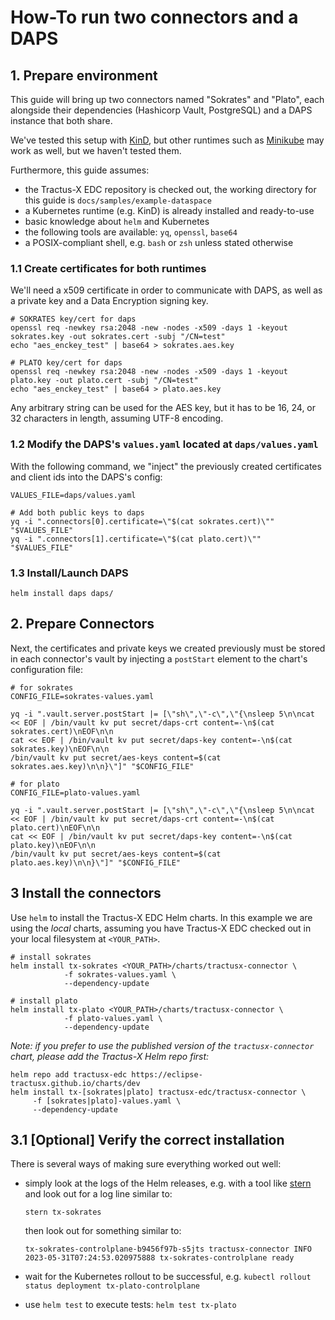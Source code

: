 # How-To run two connectors and a DAPS

## 1. Prepare environment

This guide will bring up two connectors named "Sokrates" and "Plato", each alongside their dependencies (Hashicorp
Vault, PostgreSQL) and a DAPS instance that both share.

We've tested this setup with [KinD](https://kind.sigs.k8s.io/), but other runtimes such
as [Minikube](https://minikube.sigs.k8s.io/docs/start/) may work as well, but we haven't tested them.

Furthermore, this guide assumes:

- the Tractus-X EDC repository is checked out, the working directory for this guide is `docs/samples/example-dataspace`
- a Kubernetes runtime (e.g. KinD) is already installed and ready-to-use
- basic knowledge about `helm` and Kubernetes
- the following tools are available: `yq`, `openssl`, `base64`
- a POSIX-compliant shell, e.g. `bash` or `zsh` unless stated otherwise

### 1.1 Create certificates for both runtimes

We'll need a x509 certificate in order to communicate with DAPS, as well as a private key and a Data Encryption signing
key.

```shell
# SOKRATES key/cert for daps
openssl req -newkey rsa:2048 -new -nodes -x509 -days 1 -keyout sokrates.key -out sokrates.cert -subj "/CN=test"
echo "aes_enckey_test" | base64 > sokrates.aes.key

# PLATO key/cert for daps
openssl req -newkey rsa:2048 -new -nodes -x509 -days 1 -keyout plato.key -out plato.cert -subj "/CN=test"
echo "aes_enckey_test" | base64 > plato.aes.key
```

Any arbitrary string can be used for the AES key, but it has to be 16, 24, or 32 characters in length, assuming UTF-8
encoding.

### 1.2 Modify the DAPS's `values.yaml` located at `daps/values.yaml`

With the following command, we "inject" the previously created certificates and client ids into the DAPS's config:

```shell
VALUES_FILE=daps/values.yaml

# Add both public keys to daps
yq -i ".connectors[0].certificate=\"$(cat sokrates.cert)\"" "$VALUES_FILE"
yq -i ".connectors[1].certificate=\"$(cat plato.cert)\"" "$VALUES_FILE"
```

### 1.3 Install/Launch DAPS

`helm install daps daps/`

## 2. Prepare Connectors

Next, the certificates and private keys we created previously must be stored in each connector's vault by injecting
a `postStart` element to the chart's configuration file:

```shell
# for sokrates
CONFIG_FILE=sokrates-values.yaml

yq -i ".vault.server.postStart |= [\"sh\",\"-c\",\"{\nsleep 5\n\ncat << EOF | /bin/vault kv put secret/daps-crt content=-\n$(cat sokrates.cert)\nEOF\n\n
cat << EOF | /bin/vault kv put secret/daps-key content=-\n$(cat sokrates.key)\nEOF\n\n
/bin/vault kv put secret/aes-keys content=$(cat sokrates.aes.key)\n\n}\"]" "$CONFIG_FILE"

# for plato
CONFIG_FILE=plato-values.yaml

yq -i ".vault.server.postStart |= [\"sh\",\"-c\",\"{\nsleep 5\n\ncat << EOF | /bin/vault kv put secret/daps-crt content=-\n$(cat plato.cert)\nEOF\n\n
cat << EOF | /bin/vault kv put secret/daps-key content=-\n$(cat plato.key)\nEOF\n\n
/bin/vault kv put secret/aes-keys content=$(cat plato.aes.key)\n\n}\"]" "$CONFIG_FILE"
```

## 3 Install the connectors

Use `helm` to install the Tractus-X EDC Helm charts. In this example we are using the _local_ charts, assuming you have
Tractus-X EDC checked out in your local filesystem at `<YOUR_PATH>`.

```shell
# install sokrates
helm install tx-sokrates <YOUR_PATH>/charts/tractusx-connector \
            -f sokrates-values.yaml \
            --dependency-update
            
# install plato 
helm install tx-plato <YOUR_PATH>/charts/tractusx-connector \
            -f plato-values.yaml \
            --dependency-update
```

_Note: if you prefer to use the published version of the `tractusx-connector` chart, please add the Tractus-X Helm repo
first:_

```shell
helm repo add tractusx-edc https://eclipse-tractusx.github.io/charts/dev
helm install tx-[sokrates|plato] tractusx-edc/tractusx-connector \
     -f [sokrates|plato]-values.yaml \
     --dependency-update
```

## 3.1 [Optional] Verify the correct installation

There is several ways of making sure everything worked out well:

- simply look at the logs of the Helm releases, e.g. with a tool
  like [stern](https://kubernetes.io/blog/2016/10/tail-kubernetes-with-stern/) and look out for a log line similar to:

  ```shell
  stern tx-sokrates
  ```
  
  then look out for something similar to:

  ```shell
  tx-sokrates-controlplane-b9456f97b-s5jts tractusx-connector INFO 2023-05-31T07:24:53.020975888 tx-sokrates-controlplane ready
  ```
  
- wait for the Kubernetes rollout to be successful, e.g. `kubectl rollout status deployment tx-plato-controlplane`
- use `helm test` to execute tests: `helm test tx-plato`
